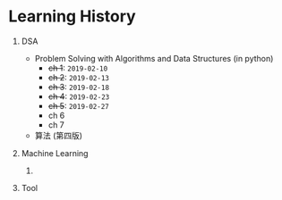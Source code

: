 # Learning History

1. DSA

   * Problem Solving with Algorithms and Data Structures \(in python\)
      * ~~ch 1~~: `2019-02-10`
      * ~~ch 2~~: `2019-02-13`
      * ~~ch 3~~: `2019-02-18`
      * ~~ch 4~~: `2019-02-23`
      * ~~ch 5~~: `2019-02-27`
      * ch 6
      * ch 7
   * 算法 \(第四版\)

2. Machine Learning

   1. 

3. Tool




